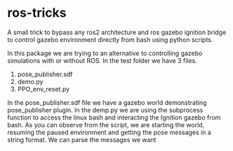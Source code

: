 # ros-tricks
A small trick to bypass any ros2 architecture and ros gazebo ignition bridge to control gazebo environment directly from bash using python scripts.

In this package we are trying to an alternative to controlling gazebo simulations with or without ROS. In the test folder we have 3 files.
1. pose_publisher.sdf
2. demo.py
3. PPO_env_reset.py

In the pose_publisher.sdf file we have a gazebo world demonstrating pose_publisher plugin. In the demp.py we are using the subprocess function to access the linux bash and interacting the Ignition gazebo from bash. As you can observe from the script, we are starting the world, resuming the paused environment and getting the pose messages in a string format. We can parse the messages we want

